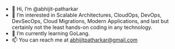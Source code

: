 - 👋 Hi, I’m @abhijit-patharkar
- 👀 I’m interested in Scalable Architectures, CloudOps, DevOps, DevSecOps, Cloud Migrations, Modern Applications, and last but certainly not the least hands-on coding in any technology.
- 🌱 I’m currently learning GoLang.
- 📫 You can reach me at abhijitpatharkar@gmail.com
